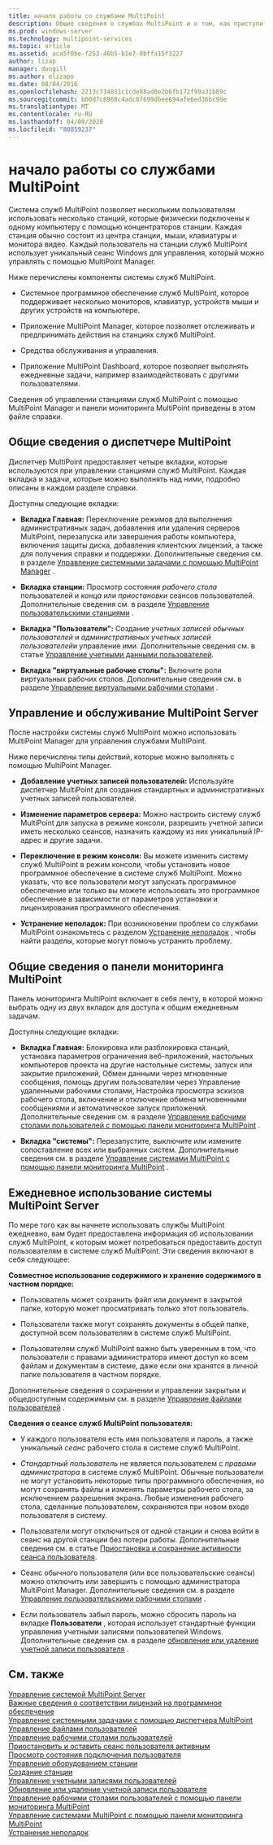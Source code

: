 ```yaml
---
title: начало работы со службами MultiPoint
description: Общие сведения о службах MultiPoint и о том, как приступить к работе.
ms.prod: windows-server
ms.technology: multipoint-services
ms.topic: article
ms.assetid: aca5f0be-f253-46b5-b1e7-0bffa15f3227
author: lizap
manager: dongill
ms.author: elizapo
ms.date: 08/04/2016
ms.openlocfilehash: 2213c734831c1cde88ad0e2b6fb172f99a31b89c
ms.sourcegitcommit: b00d7c8968c4adc8f699dbee694afe6ed36bc9de
ms.translationtype: MT
ms.contentlocale: ru-RU
ms.lasthandoff: 04/08/2020
ms.locfileid: "80859237"
---
```

# <a name="getting-started-with-multipoint-services"></a>начало работы со службами MultiPoint
Система служб MultiPoint позволяет нескольким пользователям использовать несколько станций, которые физически подключены к одному компьютеру с помощью концентраторов станции. Каждая станция обычно состоит из центра станции, мыши, клавиатуры и монитора видео. Каждый пользователь на станции служб MultiPoint использует уникальный сеанс Windows для управления, который можно управлять с помощью MultiPoint Manager.  
  
Ниже перечислены компоненты системы служб MultiPoint.  
  
-   Системное программное обеспечение служб MultiPoint, которое поддерживает несколько мониторов, клавиатур, устройств мыши и других устройств на компьютере.  
  
-   Приложение MultiPoint Manager, которое позволяет отслеживать и предпринимать действия на станциях служб MultiPoint.  
  
-   Средства обслуживания и управления.  
  
-   Приложение MultiPoint Dashboard, которое позволяет выполнять ежедневные задачи, например взаимодействовать с другими пользователями.  
  
Сведения об управлении станциями служб MultiPoint с помощью MultiPoint Manager и панели мониторинга MultiPoint приведены в этом файле справки.  
  
## <a name="overview-of-multipoint-manager"></a>Общие сведения о диспетчере MultiPoint  
Диспетчер MultiPoint предоставляет четыре вкладки, которые используются при управлении станциями служб MultiPoint. Каждая вкладка и задачи, которые можно выполнять над ними, подробно описаны в каждом разделе справки.  
  
Доступны следующие вкладки:  
  
-   **Вкладка Главная:** Переключение режимов для выполнения административных задач, добавления или удаления серверов MultiPoint, перезапуска или завершения работы компьютера, включения защиты диска, добавления клиентских лицензий, а также для получения справки и поддержки. Дополнительные сведения см. в разделе [Управление системными задачами с помощью MultiPoint Manager](Manage-System-Tasks-Using-MultiPoint-Manager.md) .  
  
-   **Вкладка станции:** Просмотр состояния *рабочего стола* пользователей и *конца* или *приостановки* сеансов пользователей. Дополнительные сведения см. в разделе [Управление пользовательскими станциями](Manage-User-Stations.md) .  
  
-   **Вкладка "Пользователи":** Создание *учетных записей обычных пользователей* и *административных учетных записей пользователей*и управление ими. Дополнительные сведения см. в статье [Управление учетными данными пользователей](Manage-User-Accounts.md).  
  
-   **Вкладка "виртуальные рабочие столы":** Включите роли виртуальных рабочих столов. Дополнительные сведения см. в разделе [Управление виртуальными рабочими столами](Manage-Virtual-Desktops.md) .  
  
## <a name="multipoint-server-management-and-maintenance"></a>Управление и обслуживание MultiPoint Server  
После настройки системы служб MultiPoint можно использовать MultiPoint Manager для управления службами MultiPoint.  
  
Ниже перечислены типы действий, которые можно выполнять с помощью MultiPoint Manager.  
  
-   **Добавление учетных записей пользователей:** Используйте диспетчер MultiPoint для создания стандартных и административных учетных записей пользователей.  
  
-   **Изменение параметров сервера:** Можно настроить систему служб MultiPoint для запуска в режиме консоли, разрешить учетной записи иметь несколько сеансов, назначить каждому из них уникальный IP-адрес и другие задачи.  
  
-   **Переключение в режим консоли:** Вы можете изменить систему служб MultiPoint в режим консоли, чтобы установить новое программное обеспечение в системе служб MultiPoint. Можно указать, что все пользователи могут запускать программное обеспечение или только вы можете использовать это программное обеспечение в зависимости от параметров установки и лицензирования программного обеспечения.  
  
-   **Устранение неполадок:** При возникновении проблем со службами MultiPoint ознакомьтесь с разделом [Устранение неполадок](Troubleshooting.md) , чтобы найти разделы, которые могут помочь устранить проблему.  
  
## <a name="overview-of-multipoint-dashboard"></a>Общие сведения о панели мониторинга MultiPoint  
Панель мониторинга MultiPoint включает в себя ленту, в которой можно выбрать одну из двух вкладок для доступа к общим ежедневным задачам.  
  
Доступны следующие вкладки:  
  
-   **Вкладка Главная:** Блокировка или разблокировка станций, установка параметров ограничения веб-приложений, настольных компьютеров проекта на другие настольные системы, запуск или закрытие приложений, Обмен данными через мгновенные сообщения, помощь другим пользователям через Управление удаленными рабочими столами, Настройка просмотра эскизов рабочего стола, включение и отключение обмена мгновенными сообщениями и автоматическое запуск приложений. Дополнительные сведения см. в разделе [Управление рабочими столами пользователей с помощью панели мониторинга MultiPoint](Manage-User-Desktops-Using-MultiPoint-Dashboard.md) .  
  
-   **Вкладка "системы":** Перезапустите, выключите или измените сопоставление всех или выбранных систем. Дополнительные сведения см. в разделе [Управление системами MultiPoint с помощью панели мониторинга MultiPoint](Manage-MultiPoint-Systems-Using-MultiPoint-Dashboard.md) .  
  
## <a name="daily-use-of-your-multipoint-server-system"></a>Ежедневное использование системы MultiPoint Server  
По мере того как вы начнете использовать службы MultiPoint ежедневно, вам будет предоставлена информация об использовании служб MultiPoint, к которым может потребоваться предоставить доступ пользователям в системе служб MultiPoint. Эти сведения включают в себя следующее:  
  
**Совместное использование содержимого и хранение содержимого в частном порядке:**  
  
-   Пользователь может сохранить файл или документ в закрытой папке, которую может просматривать только этот пользователь.  
  
-   Пользователи также могут сохранять документы в общей папке, доступной всем пользователям в системе служб MultiPoint.  
  
-   Пользователям служб MultiPoint важно быть уверенным в том, что пользователи с правами администратора имеют доступ ко всем файлам и документам в системе, даже если они хранятся в личной папке пользователя в частном порядке.  
  
Дополнительные сведения о сохранении и управлении закрытым и общедоступным содержимым см. в разделе [Управление файлами пользователей](Manage-User-Files.md) .  
  
**Сведения о сеансе служб MultiPoint пользователя:**  
  
-   У каждого пользователя есть имя пользователя и пароль, а также уникальный *сеанс* рабочего стола в системе служб MultiPoint.  
  
-   *Стандартный пользователь* не является пользователем с *правами администратора* в системе служб MultiPoint. Обычные пользователи не могут установить некоторые типы программного обеспечения, но могут сохранять файлы и изменять параметры рабочего стола, за исключением разрешения экрана. Любые изменения рабочего стола, сделанные пользователем, сохраняются при новом входе пользователя в систему.  
  
-   Пользователи могут отключиться от одной станции и снова войти в сеанс на другой станции без потери работы. Дополнительные сведения см. в статье [Приостановка и сохранение активности сеанса пользователя](Suspend-and-Leave-User-Session-Active.md).  
  
-   Сеанс обычного пользователя (или все пользовательские сеансы) можно отключить или завершить с помощью администратора MultiPoint Manager. Дополнительные сведения см. в разделе [Управление пользовательскими рабочими столами](manage-user-desktops-using-multipoint-dashboard.md) .  
  
-   Если пользователь забыл пароль, можно сбросить пароль на вкладке **Пользователи** , которая использует стандартные функции управления учетными записями пользователей Windows. Дополнительные сведения см. в разделе [обновление или удаление учетной записи пользователя](Update-or-Delete-a-User-Account.md) .  
  
## <a name="see-also"></a>См. также  
[Управление системой MultiPoint Server](managing-your-multipoint-services-system.md)  
[Важные сведения о соответствии лицензий на программное обеспечение](Important-Information-about-Software-License-Compliance.md)  
[Управление системными задачами с помощью диспетчера MultiPoint](Manage-System-Tasks-Using-MultiPoint-Manager.md)  
[Управление файлами пользователей](Manage-User-Files.md)  
[Управление рабочими столами пользователей](manage-user-desktops-using-multipoint-dashboard.md)  
[Приостановить и оставить сеанс пользователя активным](Suspend-and-Leave-User-Session-Active.md)  
[Просмотр состояния подключения пользователя](View-User-Connection-Status.md)  
[Управление оборудованием станции](Manage-Station-Hardware.md)  
[Создание станции](Set-Up-a-Station.md)  
[Управление учетными записями пользователей](Manage-User-Accounts.md)  
[Обновление или удаление учетной записи пользователя](Update-or-Delete-a-User-Account.md)  
[Управление рабочими столами пользователей с помощью панели мониторинга MultiPoint](Manage-User-Desktops-Using-MultiPoint-Dashboard.md)  
[Управление системами MultiPoint с помощью панели мониторинга MultiPoint](Manage-MultiPoint-Systems-Using-MultiPoint-Dashboard.md)  
[Устранение неполадок](Troubleshooting.md)    
  

